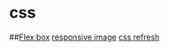 # css

##[Flex box](https://css-tricks.com/snippets/css/a-guide-to-flexbox/)
[responsive image](http://stackoverflow.com/questions/3971841/how-to-resize-images-proportionally-keeping-the-aspect-ratio)
[css refresh](https://habrahabr.ru/post/273471/)
